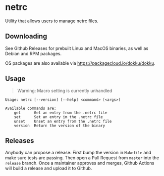 # netrc

Utility that allows users to manage netrc files.

## Downloading

See Github Releases for prebuilt Linux and MacOS binaries, as well as Debian and RPM packages.

OS packages are also available via https://packagecloud.io/dokku/dokku.

## Usage

> Warning: Macro setting is currently unhandled

```
Usage: netrc [--version] [--help] <command> [<args>]

Available commands are:
    get      Get an entry from the .netrc file
    set      Set an entry in the .netrc file
    unset    Unset an entry from the .netrc file
    version  Return the version of the binary
```

## Releases

Anybody can propose a release. First bump the version in `Makefile` and make sure tests are passing. Then open a Pull Request from `master` into the `release` branch. Once a maintainer approves and merges, Github Actions will build a release and upload it to Github.
